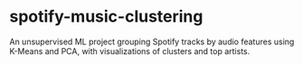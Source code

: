 # spotify-music-clustering
An unsupervised ML project grouping Spotify tracks by audio features using K-Means and PCA, with visualizations of clusters and top artists.

